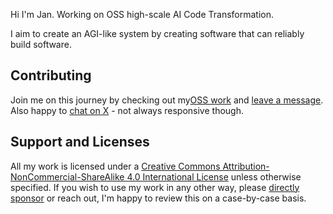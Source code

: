 Hi I'm Jan. Working on OSS high-scale AI Code Transformation.

I aim to create an AGI-like system by creating software that can reliably build software.

## Contributing

Join me on this journey by checking out my[OSS work](https://github.com/janwilmake?tab=repositories) and [leave a message](https://github.com/janwilmake/janwilmake/discussions). Also happy to [chat on X](https://x.com/janwilmake) - not always responsive though.

## Support and Licenses

All my work is licensed under a [Creative Commons Attribution-NonCommercial-ShareAlike 4.0 International License](https://creativecommons.org/licenses/by-nc-sa/4.0/) unless otherwise specified. If you wish to use my work in any other way, please [directly sponsor](https://github.com/sponsors/janwilmake) or reach out, I'm happy to review this on a case-by-case basis.
